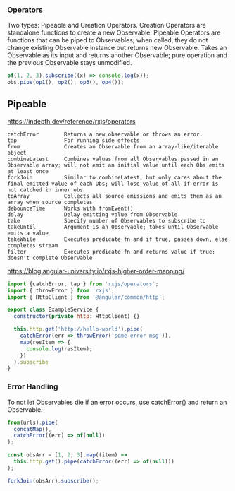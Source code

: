 ### Operators

Two types: Pipeable and Creation Operators. Creation Operators are standalone functions to create a new Observable. Pipeable Operators are functions that can be piped to Observables; when called, they do not change existing Observable instance but returns new Observable. Takes an Observable as its input and returns another Observable; pure operation and the previous Observable stays unmodified.

```js
of(1, 2, 3).subscribe((x) => console.log(x));
obs.pipe(op1(), op2(), op3(), op4());
```

## Pipeable

https://indepth.dev/reference/rxjs/operators

```
catchError        Returns a new observable or throws an error.
tap               For running side effects
from              Creates an Observable from an array-like/iterable object
combineLatest     Combines values from all Observables passed in an Observable array; will not emit an initial value until each Obs emits at least once
forkJoin          Similar to combineLatest, but only cares about the final emitted value of each Obs; will lose value of all if error is not catched in inner obs
toArray           Collects all source emissions and emits them as an array when source completes
debounceTime      Works with fromEvent()
delay             Delay emitting value from Observable
take              Specify number of Observables to subscribe to
takeUntil         Argument is an Observable; takes until Observable emits a value
takeWhile         Executes predicate fn and if true, passes down, else completes stream
filter            Executes predicate fn and returns value if true; doesn't complete Observable
```

https://blog.angular-university.io/rxjs-higher-order-mapping/

```js
import {catchError, tap } from 'rxjs/operators';
import { throwError } from 'rxjs';
import { HttpClient } from '@angular/common/http';

export class ExampleService {
  constructor(private http: HttpClient) {}

  this.http.get('http://hello-world').pipe(
    catchError(err => throwError('some error msg')),
    map(resItem => {
      console.log(resItem);
    })
  ).subscribe
}

```

### Error Handling

To not let Observables die if an error occurs, use catchError() and return an Observable<any>.

```js
from(urls).pipe(
  concatMap(),
  catchError((err) => of(null))
);

const obsArr = [1, 2, 3].map((item) =>
  this.http.get().pipe(catchError((err) => of(null)))
);

forkJoin(obsArr).subscribe();
```
